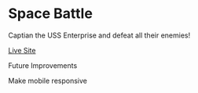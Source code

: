 # Space Battle

Captian the USS Enterprise and defeat all their enemies!

[Live Site](https://katiepestotnik.github.io/space-battle-katie/)

Future Improvements

Make mobile responsive